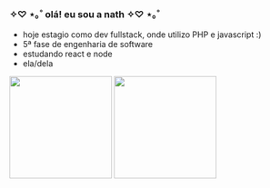 ### ✧♡ ⋆｡˚ olá! eu sou a nath ✧♡ ⋆｡˚

-  hoje estagio como dev fullstack, onde utilizo PHP e javascript :) 
-  5ª fase de engenharia de software
-  estudando react e node
-  ela/dela


<div align: center">
  <img height="180em" src="https://github-readme-stats.vercel.app/api?username=nathalia-acordi&theme=synthwave" />
  <img height="180em" src="https://github-readme-stats.vercel.app/api/top-langs/?username=nathalia-acordi&layout=donut&theme=synthwave" />
</div>


